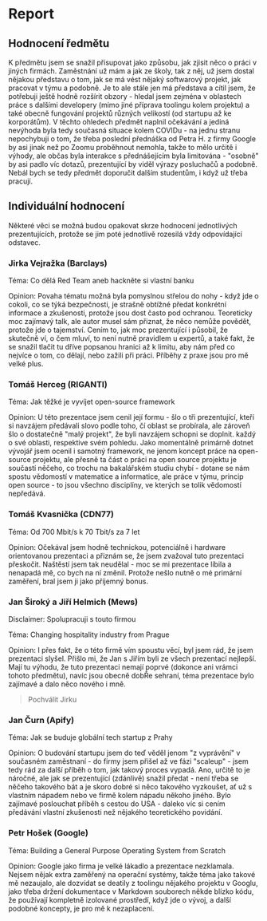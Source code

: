 # Report

## Hodnocení ředmětu

K předmětu jsem se snažil přisupovat jako způsobu, jak zjisit něco o práci v jiných firmách. Zaměstnání už mám a jak ze školy, tak z něj, už jsem dostal nějakou představu o tom, jak se má vést nějaký softwarový projekt, jak pracovat v týmu a podobně. Je to ale stále jen má představa a cítil jsem, že potřebuji ještě hodně rozšírit obzory - hledal jsem zejména v oblastech práce s dalšími developery (mimo jiné příprava toolingu kolem projektu) a také obecně fungování projektů různých velikostí (od startupu až ke korporátům). V těchto ohledech předmět naplnil očekávání a jediná nevýhoda byla tedy současná situace kolem COVIDu - na jednu stranu nepochybuji o tom, že třeba poslední přednáška od Petra H. z firmy Google by asi jinak než po Zoomu proběhnout nemohla, takže to mělo určitě i výhody, ale občas byla interakce s přednášejícím byla limitována - "osobně" by asi padlo víc dotazů, prezentující by viděl výrazy posluchačů a podobně.
Nebál bych se tedy předmět doporučit dalším studentům, i když už třeba pracují.

## Individuální hodnocení

Některé věci se možná budou opakovat skrze hodnocení jednotlivých prezentujících, protože se jim poté jednotlivě rozesilá vždy odpovídající odstavec.

### Jirka Vejražka (Barclays)

Téma: Co dělá Red Team aneb hackněte si vlastní banku

Opinion: Povaha tématu možná byla pomyslnou střelou do nohy - když jde o cokoli, co se týká bezpečnosti, je strašně obtížné předat konkrétní informace a zkušenosti, protože jsou dost často pod ochranou. Teoreticky moc zajímavý talk, ale autor musel sám přiznat, že něco nemůže povědět, protože jde o tajemství. Cením to, jak moc prezentující i působil, že skutečně ví, o čem mluví, to není nutně pravidlem u expertů, a také fakt, že se snažil tlačit tu dříve popsanou hranici až k limitu, aby nám před co nejvíce o tom, co dělají, nebo zažili při práci. Příběhy z praxe jsou pro mě velké plus.

### Tomáš Herceg (RIGANTI)

Téma: Jak těžké je vyvíjet open-source framework

Opinion: U této prezentace jsem cenil její formu - šlo o tři prezentující, kteří si navzájem předávali slovo podle toho, čí oblast se probírala, ale zároveň šlo o dostatečně "malý projekt", že byli navzájem schopni se doplnit. každý o své oblasti, respektive svém pohledu. Jako momentálně primárně dotnet vývojář jsem ocenil i samotný framework, ne jenom koncept práce na open-source projektu, ale přesně ta část o práci na open source projektu je součastí něčeho, co trochu na bakalářském studiu chybí - dotane se nám spostu vědomostí v matematice a informatice, ale práce v týmu, princip open source - to jsou všechno disciplíny, ve kterých se tolik vědomostí nepředává.

### Tomáš Kvasnička (CDN77)

Téma: Od 700 Mbit/s k 70 Tbit/s za 7 let

Opinion: Očekával jsem hodně technickou, potenciálně i hardware orientovanou prezentaci a přiznám se, že jsem zvažoval tuto prezentaci přeskočit. Naštěstí jsem tak neudělal - moc se mi prezentace líbila a nenapadá mě, co bych na ní změnil. Protože nešlo nutně o mé primární zaměření, bral jsem ji jako příjemný bonus.

### Jan Široký a Jiří Helmich (Mews)

Disclaimer: Spolupracuji s touto firmou

Téma: Changing hospitality industry from Prague

Opinion: I přes fakt, že o této firmě vím spoustu věcí, byl jsem rád, že jsem prezentaci slyšel. Přišlo mi, že Jan s Jiřím byli ze všech prezentací nejlepší. Mají tu výhodu, že tuto prezentaci nemají poprvé (dokonce ani vrámci tohoto předmětu), navíc jsou obecně dobŘe sehraní, téma prezentace bylo zajímavé a dalo něco nového i mně.
> Pochválit Jirku

### Jan Čurn (Apify)

Téma: Jak se buduje globální tech startup z Prahy

Opinion: O budování startupu jsem do teď věděl jenom "z vyprávění" v současném zaměstnaní - do firmy jsem přišel až ve fázi "scaleup" - jsem tedy rád za další příběh o tom, jak takový proces vypadá. Ano, určitě to je náročné, ale jak se prezentující (zdánlivě) snažil předat - není třeba se něčeho takového bát a je skoro dobré si něco takového vyzkoušet, ať už s vlastním nápadem nebo ve firmě kolem nápadu někoho jiného. Bylo zajímavé poslouchat příběh s cestou do USA - daleko víc si cením předávání vlastní zkušenosti než nějakého teoretického povidání.

### Petr Hošek (Google)

Téma: Building a General Purpose Operating System from Scratch

Opinion: Google jako firma je velké lákadlo a prezentace nezklamala. Nejsem nějak extra zaměřený na operační systémy, takže téma jako takové mě nezaujalo, ale dozvídat se deatily z toolingu nějakého projektu v Googlu, jako třeba držení dokumentace v Markdown souborech někde blízko kódu, že používají kompletně izolované prostředí, když jde o vývoj, a další podobné koncepty, je pro mě k nezaplacení.
